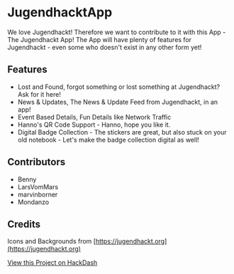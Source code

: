 # JugendhacktApp

We love Jugendhackt!
Therefore we want to contribute to it with this App - The Jugendhackt App!
The App will have plenty of features for Jugendhackt - even some who doesn't exist in any other form yet!

## Features
- Lost and Found, forgot something or lost something at Jugendhackt? Ask for it here!
- News & Updates, The News & Update Feed from Jugendhackt, in an app!
- Event Based Details, Fun Details like Network Traffic
- Hanno's QR Code Support - Hanno, hope you like it.
- Digital Badge Collection - The stickers are great, but also stuck on your old notebook - Let's make the badge collection digital as well!

## Contributors
- Benny
- LarsVomMars
- marvinborner
- Mondanzo

## Credits
Icons and Backgrounds from [https://jugendhackt.org](https://jugendhackt.org)

[View this Project on HackDash](https://hackdash.org/projects/5d6a4242c587e70bcdacccc6)

